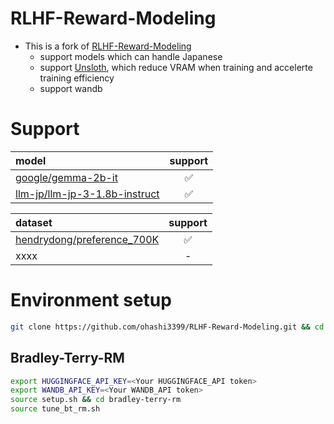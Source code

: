 # RLHF-Reward-Modeling

- This is a fork of [RLHF-Reward-Modeling](https://github.com/RLHFlow/RLHF-Reward-Modeling)
  - support models which can handle Japanese
  - support [Unsloth](https://github.com/unslothai/unsloth), which reduce VRAM when training and accelerte training efficiency
  - support wandb

# Support

|model|support|
|:---|:---:|
|[google/gemma-2b-it](https://huggingface.co/google/gemma-2b-it)|✅|
|[llm-jp/llm-jp-3-1.8b-instruct](https://huggingface.co/llm-jp/llm-jp-3-1.8b-instruct)|✅|

|dataset|support|
|:---|:---:|
|[hendrydong/preference_700K](https://huggingface.co/datasets/hendrydong/preference_700K)|✅|
|xxxx|-|

# Environment setup

```sh
git clone https://github.com/ohashi3399/RLHF-Reward-Modeling.git && cd RLHF-Reward-Modeling
```

## Bradley-Terry-RM

```sh
export HUGGINGFACE_API_KEY=<Your HUGGINGFACE_API token>
export WANDB_API_KEY=<Your WANDB_API token>
source setup.sh && cd bradley-terry-rm
source tune_bt_rm.sh
```
